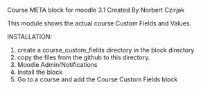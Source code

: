 Course META block for moodle 3.1 Created By Norbert Czirjak

This module shows the actual course Custom Fields and Values.

INSTALLATION:

1. create a course_custom_fields directory in the block directory
2. copy the files from the github to this directory.
3. Moodle Admin/Notifications
4. Install the block
5. Go to a course and add the Course Custom Fields block
